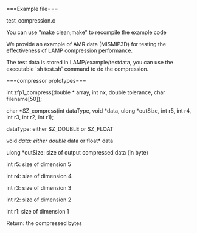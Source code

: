 ===Example file===

test_compression.c

You can use "make clean;make" to recompile the example code


We provide an example of AMR data (MISMIP3D) for testing the effectiveness of LAMP compression performance. 

The test data is stored in LAMP/example/testdata, you can use the executable 'sh test.sh' command to do the compression.

===compressor prototypes===

int zfp1_compress(double * array, int nx, double tolerance, char filename[50]);

char *SZ_compress(int dataType, void *data, ulong *outSize, int r5, int r4, int r3, int r2, int r1);

dataType: either SZ_DOUBLE or SZ_FLOAT

void *data: either double* data or float* data

ulong *outSize: size of output compressed data (in byte)

int r5: size of dimension 5 

int r4: size of dimension 4 

int r3: size of dimension 3 

int r2: size of dimension 2 

int r1: size of dimension 1 

Return: the compressed bytes
